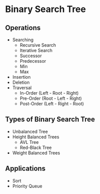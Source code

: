# Binary Search Tree

## Operations

- Searching
  - Recursive Search
  - Iterative Search
  - Successor
  - Predecessor
  - Min
  - Max
- Insertion
- Deletion
- Traversal
  - In-Order (Left - Root - Right)
  - Pre-Order (Root - Left - Right)
  - Post-Order (Left - Right - Root)

## Types of Binary Search Tree

- Unbalanced Tree
- Height Balanced Trees
  - AVL Tree
  - Red-Black Tree
- Weight Balanced Trees

## Applications

- Sort
- Priority Queue
